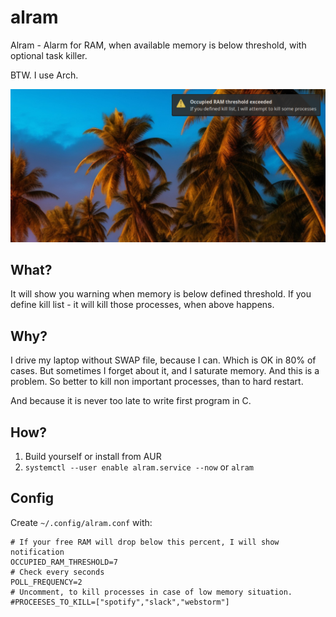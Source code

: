 # alram
Alram - Alarm for RAM, when available memory is below threshold, with optional task killer.

BTW. I use Arch.

![alt text](https://github.com/gladykov/alram/blob/main/alram.png?raw=true)

## What?

It will show you warning when memory is below defined threshold.
If you define kill list - it will kill those processes, when above happens.

## Why?

I drive my laptop without SWAP file, because I can. Which is OK in 80% of cases. But sometimes I forget about it, and I saturate memory. And this is a problem. So better to kill non important processes, than to hard restart.

And because it is never too late to write first program in C.

## How?

1. Build yourself or install from AUR
2. `systemctl --user enable alram.service --now` or `alram`


## Config

Create `~/.config/alram.conf` with:
```
# If your free RAM will drop below this percent, I will show notification
OCCUPIED_RAM_THRESHOLD=7
# Check every seconds
POLL_FREQUENCY=2
# Uncomment, to kill processes in case of low memory situation. 
#PROCEESES_TO_KILL=["spotify","slack","webstorm"]
```
